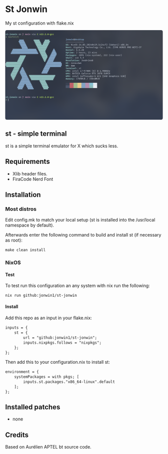 # St Jonwin

My st configuration with flake.nix

<img src="./img.png" alt="Image of st terminal">

## st - simple terminal

st is a simple terminal emulator for X which sucks less.


## Requirements

- Xlib header files.
- FiraCode Nerd Font


## Installation

### Most distros

Edit config.mk to match your local setup (st is installed into
the /usr/local namespace by default).

Afterwards enter the following command to build and install st (if
necessary as root):

    make clean install

### NixOS

#### Test

To test run this configuration an any system with nix run the following:

    nix run github:jonwin1/st-jonwin

#### Install

Add this repo as an input in your flake.nix:

    inputs = {
        st = {
            url = "github:jonwin1/st-jonwin";
            inputs.nixpkgs.follows = "nixpkgs";
        };
    };

Then add this to your configuration.nix to install st:

    environment = {
        systemPackages = with pkgs; [
            inputs.st.packages."x86_64-linux".default
        ];
    };

## Installed patches

- none

## Credits

Based on Aurélien APTEL <aurelien dot aptel at gmail dot com> bt source code.

